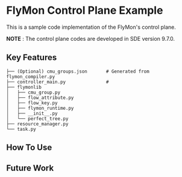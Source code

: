 

# FlyMon Control Plane Example 

This is a sample code implementation of the FlyMon's control plane.

**NOTE** : The control plane codes are developed in SDE version 9.7.0.

## Key Features

```
├── (Optional) cmu_groups.json       # Generated from flymon_compiler.py
├── controller_main.py               # 
├── flymonlib
│   ├── cmu_group.py
│   ├── flow_attribute.py
│   ├── flow_key.py
│   ├── flymon_runtime.py
│   ├── __init__.py
│   └── perfect_tree.py
├── resource_manager.py
└── task.py
```

## How To Use


## Future Work

